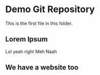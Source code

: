 # Demo Git Repository

This is the first file in this folder.

## Lorem Ipsum

Lol yeah right
Meh Naah

## We have a website too
